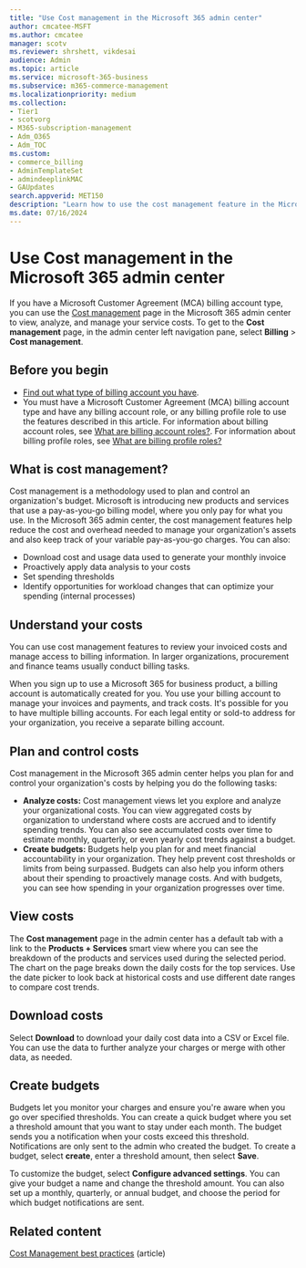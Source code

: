 ```yaml
---
title: "Use Cost management in the Microsoft 365 admin center"
author: cmcatee-MSFT
ms.author: cmcatee
manager: scotv
ms.reviewer: shrshett, vikdesai
audience: Admin
ms.topic: article
ms.service: microsoft-365-business
ms.subservice: m365-commerce-management
ms.localizationpriority: medium
ms.collection: 
- Tier1
- scotvorg
- M365-subscription-management
- Adm_O365
- Adm_TOC
ms.custom: 
- commerce_billing
- AdminTemplateSet
- admindeeplinkMAC
- GAUpdates
search.appverid: MET150 
description: "Learn how to use the cost management feature in the Microsoft 365 admin center to view, analyze, and manage costs for your organization."
ms.date: 07/16/2024
---
```


# Use Cost management in the Microsoft 365 admin center

If you have a Microsoft Customer Agreement (MCA) billing account type, you can use the <a href="https://go.microsoft.com/fwlink/p/?linkid=2201187" target="_blank">Cost management</a> page in the Microsoft 365 admin center to view, analyze, and manage your service costs. To get to the **Cost management** page, in the admin center left navigation pane, select **Billing** > **Cost management**.

## Before you begin

- [Find out what type of billing account you have](manage-billing-accounts.md#view-my-billing-accounts).
- You must have a Microsoft Customer Agreement (MCA) billing account type and have any billing account role, or any billing profile role to use the features described in this article. For information about billing account roles, see [What are billing account roles?](manage-billing-accounts.md#what-are-billing-account-roles). For information about billing profile roles, see [What are billing profile roles?](billing-and-payments/manage-billing-profiles.md#what-are-billing-profile-roles)

## What is cost management?

Cost management is a methodology used to plan and control an organization's budget. Microsoft is introducing new products and services that use a pay-as-you-go billing model, where you only pay for what you use. In the Microsoft 365 admin center, the cost management features help reduce the cost and overhead needed to manage your organization's assets and also keep track of your variable pay-as-you-go charges. You can also:

- Download cost and usage data used to generate your monthly invoice
- Proactively apply data analysis to your costs
- Set spending thresholds
- Identify opportunities for workload changes that can optimize your spending (internal processes)

## Understand your costs

You can use cost management features to review your invoiced costs and manage access to billing information. In larger organizations, procurement and finance teams usually conduct billing tasks.

When you sign up to use a Microsoft 365 for business product, a billing account is automatically created for you. You use your billing account to manage your invoices and payments, and track costs. It's possible for you to have multiple billing accounts. For each legal entity or sold-to address for your organization, you receive a separate billing account.

## Plan and control costs

Cost management in the Microsoft 365 admin center helps you plan for and control your organization's costs by helping you do the following tasks:

- **Analyze costs:** Cost management views let you explore and analyze your organizational costs. You can view aggregated costs by organization to understand where costs are accrued and to identify spending trends. You can also see accumulated costs over time to estimate monthly, quarterly, or even yearly cost trends against a budget.
- **Create budgets:** Budgets help you plan for and meet financial accountability in your organization. They help prevent cost thresholds or limits from being surpassed. Budgets can also help you inform others about their spending to proactively manage costs. And with budgets, you can see how spending in your organization progresses over time.

## View costs

The **Cost management** page in the admin center has a default tab with a link to the **Products + Services** smart view where you can see the breakdown of the products and services used during the selected period. The chart on the page breaks down the daily costs for the top services. Use the date picker to look back at historical costs and use different date ranges to compare cost trends.

## Download costs

Select **Download** to download your daily cost data into a CSV or Excel file. You can use the data to further analyze your charges or merge with other data, as needed.

## Create budgets

Budgets let you monitor your charges and ensure you're aware when you go over specified thresholds. You can create a quick budget where you set a threshold amount that you want to stay under each month. The budget sends you a notification when your costs exceed this threshold. Notifications are only sent to the admin who created the budget. To create a budget, select **create**, enter a threshold amount, then select **Save**.

To customize the budget, select **Configure advanced settings**. You can give your budget a name and change the threshold amount. You can also set up a monthly, quarterly, or annual budget, and choose the period for which budget notifications are sent.

## Related content

[Cost Management best practices](/azure/cost-management-billing/costs/cost-mgt-best-practices) (article)
